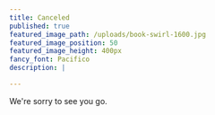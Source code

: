 ```yaml
---
title: Canceled
published: true
featured_image_path: /uploads/book-swirl-1600.jpg
featured_image_position: 50
featured_image_height: 400px
fancy_font: Pacifico
description: |

---
```


We're sorry to see you go.
